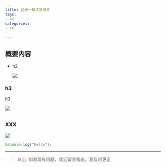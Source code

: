 ```yaml
---
title: 这是一篇才是博文
tags: 
- xx
categories: 
- xx

---
```


## 概要内容
- h2

  ![](https://cdn.jsdelivr.net/gh/yxw007/BlogPicBed@master/img/1717338716364.png)

### h3
h3


![](https://cdn.jsdelivr.net/gh/yxw007/BlogPicBed@master/img/20230312221425.png)

## xxx

![](https://cdn.jsdelivr.net/gh/yxw007/BlogPicBed@master/img/20230312221511.png)

```javascript
Console.log("hello");
```

---

> 以上: 如发现有问题，欢迎留言指出，我及时更正
